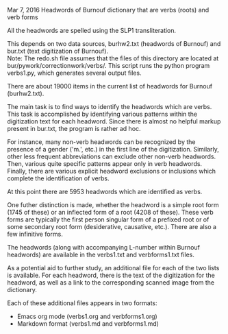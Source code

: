 Mar 7, 2016
  Headwords of Burnouf dictionary that are verbs (roots) and verb forms

  All the headwords are spelled using the SLP1 transliteration.

This depends on two data sources, burhw2.txt (headwords of Burnouf) and
bur.txt (text digitization of Burnouf).  
Note: The redo.sh file assumes that the files of this directory are located at
  bur/pywork/correctionwork/verbs/.  This script runs the python program
  verbs1.py, which generates several output files.

There are about 19000 items in the current list of headwords for Burnouf 
(burhw2.txt).

The main task is to find ways to identify the headwords which are verbs.
This task is accomplished by identifying various patterns within the
digitization text for each headword.  Since there is almost no helpful
markup present in bur.txt,  the program is rather ad hoc.

For instance, many non-verb headwords can be recognized by the presence of
a gender ('m.', etc.) in the first line of the digitization.  Similarly,
other less frequent abbreviations can exclude other non-verb headwords.
Then, various quite specific patterns appear only in verb headwords.  Finally,
there are various explicit headword exclusions or inclusions which complete
the identification of verbs.

At this point there are 5953 headwords which are identified as verbs.

One futher distinction is made, whether the headword is a simple root form
(1745 of these) or an inflected form of a root (4208 of these).
These verb forms are typically the first person singular form of a 
prefixed root or of some secondary root form (desiderative, causative, etc.).
There are also a few infinitive forms.

The headwords (along with accompanying L-number within Burnouf headwords) are
available in the verbs1.txt and verbforms1.txt files.

As a potential aid to further study,  an additional file for each of the
two lists is available.  For each headword, there is the text of the
digitization for the headword, as well as a link to the corresponding 
scanned image from the dictionary.

Each of these additional files appears in two formats:
* Emacs org mode (verbs1.org and verbforms1.org)
* Markdown format (verbs1.md and verbforms1.md)



